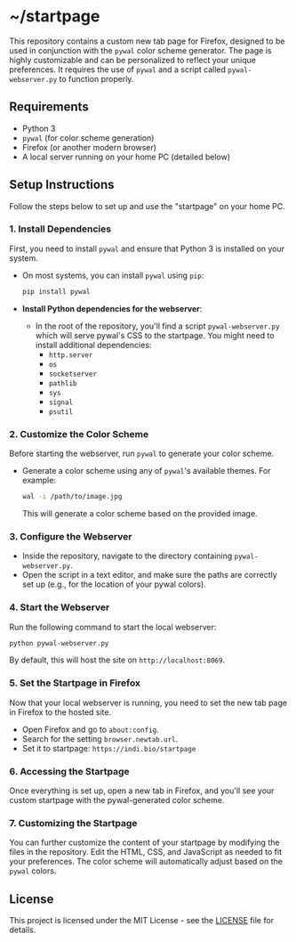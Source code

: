 # ~/startpage

This repository contains a custom new tab page for Firefox, designed to be used in conjunction with the `pywal` color scheme generator. The page is highly customizable and can be personalized to reflect your unique preferences. It requires the use of `pywal` and a script called `pywal-webserver.py` to function properly.

## Requirements

- Python 3
- `pywal` (for color scheme generation)
- Firefox (or another modern browser)
- A local server running on your home PC (detailed below)

## Setup Instructions

Follow the steps below to set up and use the "startpage" on your home PC.

### 1. Install Dependencies

First, you need to install `pywal` and ensure that Python 3 is installed on your system.
- On most systems, you can install `pywal` using `pip`:
    ```bash
    pip install pywal
    ```

- **Install Python dependencies for the webserver**:
    - In the root of the repository, you'll find a script `pywal-webserver.py` which will serve pywal's CSS to the startpage. You might need to install additional dependencies:
        - `http.server`
        - `os`
        - `socketserver`
        - `pathlib`
        - `sys`
        - `signal`
        - `psutil`

### 2. Customize the Color Scheme

Before starting the webserver, run `pywal` to generate your color scheme.

- Generate a color scheme using any of `pywal`'s available themes. For example:
  ```bash
  wal -i /path/to/image.jpg
  ```
  This will generate a color scheme based on the provided image.

### 3. Configure the Webserver

- Inside the repository, navigate to the directory containing `pywal-webserver.py`. 
- Open the script in a text editor, and make sure the paths are correctly set up (e.g., for the location of your pywal colors).

### 4. Start the Webserver

Run the following command to start the local webserver:

```bash
python pywal-webserver.py
```

By default, this will host the site on `http://localhost:8069`.

### 5. Set the Startpage in Firefox

Now that your local webserver is running, you need to set the new tab page in Firefox to the hosted site.

- Open Firefox and go to `about:config`.
- Search for the setting `browser.newtab.url`.
- Set it to startpage: `https://indi.bio/startpage`

### 6. Accessing the Startpage

Once everything is set up, open a new tab in Firefox, and you'll see your custom startpage with the pywal-generated color scheme.

### 7. Customizing the Startpage

You can further customize the content of your startpage by modifying the files in the repository. Edit the HTML, CSS, and JavaScript as needed to fit your preferences. The color scheme will automatically adjust based on the `pywal` colors.


## License

This project is licensed under the MIT License - see the [LICENSE](LICENSE) file for details.